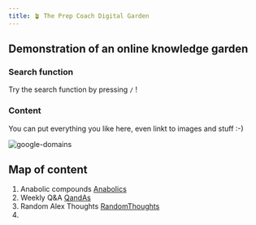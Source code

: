 ```yaml
---
title: 🪴 The Prep Coach Digital Garden
---
```

## Demonstration of an online knowledge garden

### Search function
Try the search function by pressing `/` ! 

### Content
You can put everything you like here, even linkt to images and stuff :-) 

![google-domains](notes/images/google-domains.png)


## Map of content
1. Anabolic compounds [Anabolics](moc/Anabolics.md)
2. Weekly Q&A [QandAs](QandAs.md)
3. Random Alex Thoughts [RandomThoughts](RandomThoughts.md)
4. 

